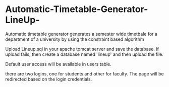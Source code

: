 # Automatic-Timetable-Generator-LineUp-
Automatic timetable generator generates a semester wide timetbale for a department of a university by using the constraint based algorithm

Upload Lineup.sql in your apache tomcat server and save the database.
If upload fails, then create a database named 'lineup' and then upload the file.

Default user access will be available in users table.

there are two logins, one for students and other for faculty. The page will be redirected based on the login credentials.
